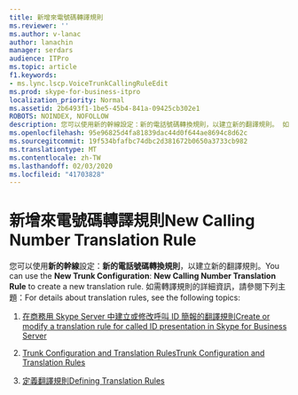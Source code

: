 ```yaml
---
title: 新增來電號碼轉譯規則
ms.reviewer: ''
ms.author: v-lanac
author: lanachin
manager: serdars
audience: ITPro
ms.topic: article
f1.keywords:
- ms.lync.lscp.VoiceTrunkCallingRuleEdit
ms.prod: skype-for-business-itpro
localization_priority: Normal
ms.assetid: 2b6493f1-1be5-45b4-841a-09425cb302e1
ROBOTS: NOINDEX, NOFOLLOW
description: 您可以使用新的幹線設定：新的電話號碼轉換規則，以建立新的翻譯規則。 如需轉譯規則的詳細資訊，請參閱下列主題：
ms.openlocfilehash: 95e96825d4fa81839dac44d0f644ae8694c8d62c
ms.sourcegitcommit: 19f534bfafbc74dbc2d381672b0650a3733cb982
ms.translationtype: MT
ms.contentlocale: zh-TW
ms.lasthandoff: 02/03/2020
ms.locfileid: "41703828"
---
```

# <a name="new-calling-number-translation-rule"></a><span data-ttu-id="1e322-104">新增來電號碼轉譯規則</span><span class="sxs-lookup"><span data-stu-id="1e322-104">New Calling Number Translation Rule</span></span>

<span data-ttu-id="1e322-105">您可以使用**新的幹線**設定：**新的電話號碼轉換規則**，以建立新的翻譯規則。</span><span class="sxs-lookup"><span data-stu-id="1e322-105">You can use the **New Trunk Configuration**: **New Calling Number Translation Rule** to create a new translation rule.</span></span> <span data-ttu-id="1e322-106">如需轉譯規則的詳細資訊，請參閱下列主題：</span><span class="sxs-lookup"><span data-stu-id="1e322-106">For details about translation rules, see the following topics:</span></span>

1. [<span data-ttu-id="1e322-107">在商務用 Skype Server 中建立或修改呼叫 ID 簡報的翻譯規則</span><span class="sxs-lookup"><span data-stu-id="1e322-107">Create or modify a translation rule for called ID presentation in Skype for Business Server</span></span>](../../../deploy/deploy-enterprise-voice/called-id-presentation-rules.md)

2. [<span data-ttu-id="1e322-108">Trunk Configuration and Translation Rules</span><span class="sxs-lookup"><span data-stu-id="1e322-108">Trunk Configuration and Translation Rules</span></span>](https://technet.microsoft.com/library/0c339511-a185-484e-94f0-dbe918b7e48a.aspx)

3. [<span data-ttu-id="1e322-109">定義翻譯規則</span><span class="sxs-lookup"><span data-stu-id="1e322-109">Defining Translation Rules</span></span>](https://technet.microsoft.com/library/4f6b975a-77e6-474c-9171-b139d84138c2.aspx)


